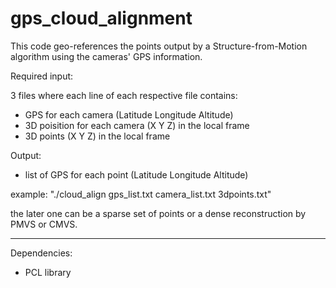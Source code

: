 # gps_cloud_alignment


This code geo-references the points output by a Structure-from-Motion algorithm using the cameras' GPS information.

Required input:

3 files where each line of each respective file contains:

- GPS for each camera (Latitude Longitude Altitude)
- 3D poisition for each camera (X Y Z) in the local frame
- 3D points (X Y Z) in the local frame

Output:
- list of GPS for each point (Latitude Longitude  Altitude)

example: 
"./cloud_align gps_list.txt camera_list.txt 3dpoints.txt"

the later one can be a sparse set of points or a dense reconstruction by PMVS or CMVS.

-----------------
Dependencies:

- PCL library
